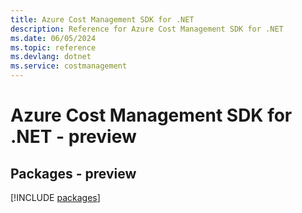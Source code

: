 ```yaml
---
title: Azure Cost Management SDK for .NET
description: Reference for Azure Cost Management SDK for .NET
ms.date: 06/05/2024
ms.topic: reference
ms.devlang: dotnet
ms.service: costmanagement
---
```

# Azure Cost Management SDK for .NET - preview
## Packages - preview
[!INCLUDE [packages](cost-management-index.md)]